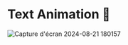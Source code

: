  # Text Animation 🤩


 ![Capture d'écran 2024-08-21 180157](https://github.com/user-attachments/assets/f3c925e9-e42b-4d77-94c7-f986c70783ca)

